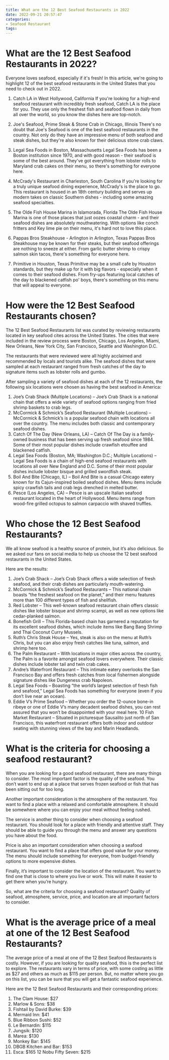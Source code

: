 ```yaml
---
title: What are the 12 Best Seafood Restaurants in 2022 
date: 2022-09-21 20:57:47
categories:
- Seafood Restaurant
tags:
---
```



#  What are the 12 Best Seafood Restaurants in 2022? 

Everyone loves seafood, especially if it's fresh! In this article, we're going to highlight 12 of the best seafood restaurants in the United States that you need to check out in 2022.

1. Catch LA in West Hollywood, California 
If you're looking for a high-end seafood restaurant with incredibly fresh seafood, Catch LA is the place for you. They use only the freshest fish and seafood flown in daily from all over the world, so you know the dishes here are top-notch.

2. Joe's Seafood, Prime Steak & Stone Crab in Chicago, Illinois 
There's no doubt that Joe's Seafood is one of the best seafood restaurants in the country. Not only do they have an impressive menu of both seafood and steak dishes, but they're also known for their delicious stone crab claws.

3. Legal Sea Foods in Boston, Massachusetts 
Legal Sea Foods has been a Boston institution since 1970, and with good reason - their seafood is some of the best around. They've got everything from lobster rolls to Maryland crab cakes on their menu, so there's something for everyone here.

4. McCrady's Restaurant in Charleston, South Carolina 
If you're looking for a truly unique seafood dining experience, McCrady's is the place to go. This restaurant is housed in an 18th century building and serves up modern takes on classic Southern dishes - including some amazing seafood specialties.

5. The Olde Fish House Marina in Islamorada, Florida 
The Olde Fish House Marina is one of those places that just oozes coastal charm - and their seafood dishes are absolutely mouthwatering. With options like conch fritters and Key lime pie on their menu, it's hard not to love this place.

6. Pappas Bros Steakhouse - Arlington in Arlington, Texas 
Pappas Bros Steakhouse may be known for their steaks, but their seafood offerings are nothing to sneeze at either. From garlic butter shrimp to crispy salmon skin tacos, there's something for everyone here.

7. Primitive in Houston, Texas 
Primitive may be a small cafe by Houston standards, but they make up for it with big flavors - especially when it comes to their seafood dishes. From fry-ups featuring local catches of the day to blackened catfish po' boys, there's something on this menu that will appeal to everyone.

#  How were the 12 Best Seafood Restaurants chosen? 

The 12 Best Seafood Restaurants list was curated by reviewing restaurants located in key seafood cites across the United States. The cities that were included in the review process were Boston, Chicago, Los Angeles, Miami, New Orleans, New York City, San Francisco, Seattle and Washington D.C. 

The restaurants that were reviewed were all highly acclaimed and recommended by locals and tourists alike. The seafood dishes that were sampled at each restaurant ranged from fresh catches of the day to signature items such as lobster rolls and gumbo. 

After sampling a variety of seafood dishes at each of the 12 restaurants, the following six locations were chosen as having the best seafood in America: 
1) Joe’s Crab Shack (Multiple Locations) – Joe’s Crab Shack is a national chain that offers a wide variety of seafood options ranging from fried shrimp baskets to crab legs. 
2) McCormick & Schmick’s Seafood Restaurant (Multiple Locations) – McCormick & Schmick’s is a popular seafood chain with locations all over the country. The menu includes both classic and contemporary seafood dishes. 
3) Catch Of The Day (New Orleans, LA) – Catch Of The Day is a family-owned business that has been serving up fresh seafood since 1984. Some of their most popular dishes include crawfish etouffee and blackened catfish. 
4) Legal Sea Foods (Boston, MA; Washington D.C.; Multiple Locations) – Legal Sea Foods is a chain of high-end seafood restaurants with locations all over New England and D.C. Some of their most popular dishes include lobster bisque and grilled swordfish steak. 
5) Boil And Bite (Chicago, IL) – Boil And Bite is a casual Chicago eatery known for its Cajun-inspired boiled seafood dishes. Menu items include spicy crawfish tails and crab legs drenched in melted butter. 
6) Pesce (Los Angeles, CA) – Pesce is an upscale Italian seafood restaurant located in the heart of Hollywood. Menu items range from wood-fire grilled octopus to salmon carpaccio with shaved truffles.

#  Who chose the 12 Best Seafood Restaurants? 

We all know seafood is a healthy source of protein, but it’s also delicious. So we asked our fans on social media to help us choose the 12 best seafood restaurants in the United States.

Here are the results: 

1. Joe’s Crab Shack – Joe’s Crab Shack offers a wide selection of fresh seafood, and their crab dishes are particularly mouth-watering. 
2. McCormick & Schmick’s Seafood Restaurants – This national chain boasts “the freshest seafood on the planet,” and their menu features more than 100 different types of fish and shellfish. 
3. Red Lobster – This well-known seafood restaurant chain offers classic dishes like lobster bisque and shrimp scampi, as well as new options like cedar-planked salmon. 
4. Bonefish Grill – This Florida-based chain has garnered a reputation for its excellent seafood dishes, which include items like Bang Bang Shrimp and Thai Coconut Curry Mussels. 
5. Ruth’s Chris Steak House – Yes, steak is also on the menu at Ruth’s Chris, but you can also enjoy fresh catches like tuna, salmon, and shrimp here too. 
6. The Palm Restaurant – With locations in major cities across the country, The Palm is a favorite amongst seafood lovers everywhere. Their classic dishes include lobster tail and twin crab cakes. 
7. Andre’s Waterfront Restaurant – This intimate eatery overlooks the San Francisco Bay and offers fresh catches from local fishermen alongside signature dishes like Dungeness crab Napoleon. 
8. Legal Sea Foods – Boasting “the world’s largest selection of fresh fish and seafood,” Legal Sea Foods has something for everyone (even if you don’t live near an ocean). 
9. Eddie V’s Prime Seafood – Whether you order the 12-ounce bone-in ribeye or one of Eddie V’s many decadent seafood dishes, you can rest assured that you won’t be disappointed with your meal here. 
10 Fish Market Restaurant – Situated in picturesque Sausalito just north of San Francisco, this waterfront restaurant offers both indoor and outdoor seating with stunning views of the bay and Marin Headlands.

#  What is the criteria for choosing a seafood restaurant? 

When you are looking for a good seafood restaurant, there are many things to consider. The most important factor is the quality of the seafood. You don’t want to end up at a place that serves frozen seafood or fish that has been sitting out for too long.

Another important consideration is the atmosphere of the restaurant. You want to find a place with a relaxed and comfortable atmosphere. It should be somewhere where you can enjoy your meal without feeling rushed.

The service is another thing to consider when choosing a seafood restaurant. You should look for a place with friendly and attentive staff. They should be able to guide you through the menu and answer any questions you have about the food.

Price is also an important consideration when choosing a seafood restaurant. You want to find a place that offers good value for your money. The menu should include something for everyone, from budget-friendly options to more expensive dishes.

Finally, it’s important to consider the location of the restaurant. You want to find one that is close to where you live or work. This will make it easier to get there when you’re hungry.

So, what are the criteria for choosing a seafood restaurant? Quality of seafood, atmosphere, service, price, and location are all important factors to consider.

#  What is the average price of a meal at one of the 12 Best Seafood Restaurants?

The average price of a meal at one of the 12 Best Seafood Restaurants is costly. However, if you are looking for quality seafood, this is the perfect list to explore. The restaurants vary in terms of price, with some costing as little as $27 and others as much as $115 per person. But, no matter where you go on this list, you can be sure that you will get a fantastic seafood experience. 

Here are the 12 Best Seafood Restaurants and their corresponding prices: 
1. The Clam House: $27 
2. Marlow & Sons: $38 
3. Fishtail by David Burke: $39 
4. Mermaid Inn: $41 
5. Blue Ribbon Sushi: $52 
6. Le Bernardin: $115 
7. Jungsik: $120 
8. Marea: $130 
9. Monkey Bar: $145 
10. DBGB Kitchen and Bar: $153 
11. Esca: $165 
12 Nobu Fifty Seven: $215